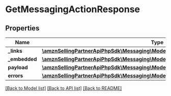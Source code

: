 # GetMessagingActionResponse

## Properties
Name | Type | Description | Notes
------------ | ------------- | ------------- | -------------
**_links** | [**\amznSellingPartnerApiPhpSdk\Messaging\Model\GetMessagingActionResponseLinks**](GetMessagingActionResponseLinks.md) |  | [optional] 
**_embedded** | [**\amznSellingPartnerApiPhpSdk\Messaging\Model\GetMessagingActionResponseEmbedded**](GetMessagingActionResponseEmbedded.md) |  | [optional] 
**payload** | [**\amznSellingPartnerApiPhpSdk\Messaging\Model\MessagingAction**](MessagingAction.md) |  | [optional] 
**errors** | [**\amznSellingPartnerApiPhpSdk\Messaging\Model\ErrorList**](ErrorList.md) |  | [optional] 

[[Back to Model list]](../../README.md#documentation-for-models) [[Back to API list]](../../README.md#documentation-for-api-endpoints) [[Back to README]](../../README.md)

